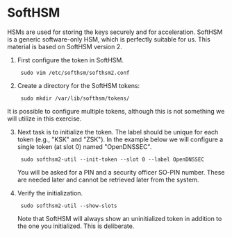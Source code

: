 # SoftHSM

HSMs are used for storing the keys securely and for acceleration. SoftHSM is a generic software-only HSM, which is perfectly suitable for us. This material is based on SoftHSM version 2.

1. First configure the token in SoftHSM.

        sudo vim /etc/softhsm/softhsm2.conf

2. Create a directory for the SoftHSM tokens:

        sudo mkdir /var/lib/softhsm/tokens/

It is possible to configure multiple tokens, although this is not something we will utilize in this exercise.

3. Next task is to initialize the token. The label should be unique for each token (e.g., "KSK" and "ZSK"). In the example below we will configure a single token (at slot 0) named "OpenDNSSEC".

        sudo softhsm2-util --init-token --slot 0 --label OpenDNSSEC

   You will be asked for a PIN and a security officer SO-PIN number.  These are needed later and cannot be retrieved later from the system.

4. Verify the initialization.

        sudo softhsm2-util --show-slots

   Note that SoftHSM will always show an uninitialized token in addition to the one you initialized. This is deliberate.

